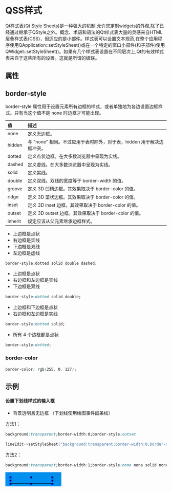 # QSS样式

Qt样式表\(Qt Style Sheets\)是一种强大的机制.允许您定制widgets的外观,除了已经通过继承于QStyle之外。概念、术语和语法的Qt样式表大量的灵感来自HTML层叠样式表\(CSS\)，但适应的是小部件。样式表可以设置文本规范,在整个应用程序使用QApplication::setStyleSheet\(\)或在一个特定的窗口小部件\(和子部件\)使用QWidget::setStyleSheet\(\)。如果有几个样式表设置在不同层次上,Qt的有效样式表来自于这些所有的设置。这就是所谓的级联。

## 属性

## border-style 

border-style 属性用于设置元素所有边框的样式，或者单独地为各边设置边框样式。只有当这个值不是 none 时边框才可能出现。

| 值 | 描述 |
| :--- | :--- |
| none | 定义无边框。 |
| hidden | 与 "none" 相同。不过应用于表时除外，对于表，hidden 用于解决边框冲突。 |
| dotted | 定义点状边框。在大多数浏览器中呈现为实线。 |
| dashed | 定义虚线。在大多数浏览器中呈现为实线。 |
| solid | 定义实线。 |
| double | 定义双线。双线的宽度等于 border-width 的值。 |
| groove | 定义 3D 凹槽边框。其效果取决于 border-color 的值。 |
| ridge | 定义 3D 垄状边框。其效果取决于 border-color 的值。 |
| inset | 定义 3D inset 边框。其效果取决于 border-color 的值。 |
| outset | 定义 3D outset 边框。其效果取决于 border-color 的值。 |
| inherit | 规定应该从父元素继承边框样式。 |

* 上边框是点状
* 右边框是实线
* 下边框是双线
* 左边框是虚线

```
border-style:dotted solid double dashed;
```



* 上边框是点状
* 右边框和左边框是实线
* 下边框是双线

```css
border-style:dotted solid double;
```



* 上边框和下边框是点状
* 右边框和左边框是实线

```css
border-style:dotted solid;
```



* 所有 4 个边框都是点状

```css
border-style:dotted;
```

###  border-color

```css
border-color: rgb(255, 0, 127);
```

## 示例

#### 设置下划线样式的输入框

* 背景透明且无边框 （下划线使用绘图事件画条线）

方法1：

```css
background:transparent;border-width:0;border-style:outset
```

```cpp
lineEdit->setStyleSheet("background:transparent;border-width:0;border-style:outset");
```

方法2：

```css
background:transparent;border-width:1;border-style:none none solid none;
```

![](../.gitbook/assets/image%20%284%29.png)



